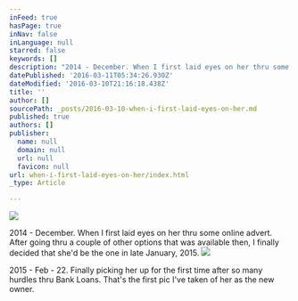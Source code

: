 ```yaml
---
inFeed: true
hasPage: true
inNav: false
inLanguage: null
starred: false
keywords: []
description: "2014 - December. When I first laid eyes on her thru some online advert. After going thru a couple of other options that was available then, I finally decided that she'd be the one in late January, 2015."
datePublished: '2016-03-11T05:34:26.930Z'
dateModified: '2016-03-10T21:16:18.438Z'
title: ''
author: []
sourcePath: _posts/2016-03-10-when-i-first-laid-eyes-on-her.md
published: true
authors: []
publisher:
  name: null
  domain: null
  url: null
  favicon: null
url: when-i-first-laid-eyes-on-her/index.html
_type: Article

---
```

![](https://the-grid-user-content.s3-us-west-2.amazonaws.com/482640f8-564c-4ee4-96aa-66c37820f2f1.jpg)

2014 - December. When I first laid eyes on her thru some online advert. After going thru a couple of other options that was available then, I finally decided that she'd be the one in late January, 2015\.
![](https://the-grid-user-content.s3-us-west-2.amazonaws.com/bd48d8ad-9568-49fc-835b-4bcd3a42c08a.jpg)

2015 - Feb - 22\. Finally picking her up for the first time after so many hurdles thru Bank Loans. That's the first pic I've taken of her as the new owner.